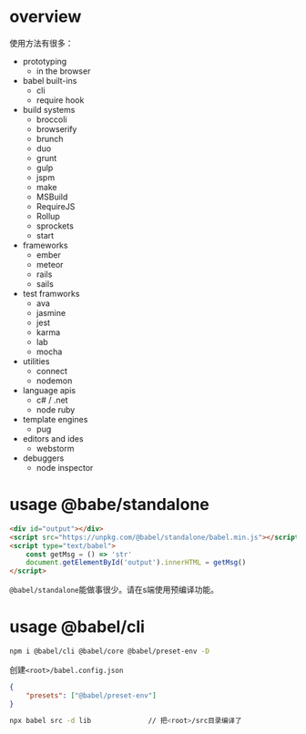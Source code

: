 # overview
使用方法有很多：

- prototyping
    - in the browser
- babel built-ins
    - cli
    - require hook
- build systems
    - broccoli
    - browserify
    - brunch
    - duo
    - grunt
    - gulp
    - jspm
    - make
    - MSBuild
    - RequireJS
    - Rollup
    - sprockets
    - start
- frameworks
    + ember
    + meteor
    + rails
    + sails
- test framworks
    + ava
    + jasmine
    + jest
    + karma
    + lab
    + mocha
- utilities
    + connect
    + nodemon
- language apis
    + c# / .net
    + node ruby
- template engines
    + pug
- editors and ides
    + webstorm
- debuggers
    - node inspector


# usage @babe/standalone
``` html
<div id="output"></div>
<script src="https://unpkg.com/@babel/standalone/babel.min.js"></script>
<script type="text/babel">
    const getMsg = () => 'str'
    document.getElementById('output').innerHTML = getMsg()
</script>
```
`@babel/standalone`能做事很少。请在s端使用预编译功能。

# usage @babel/cli
```sh
npm i @babel/cli @babel/core @babel/preset-env -D
```
创建`<root>/babel.config.json`
```json
{
    "presets": ["@babel/preset-env"]
}
```
```sh
npx babel src -d lib              // 把<root>/src目录编译了
```
